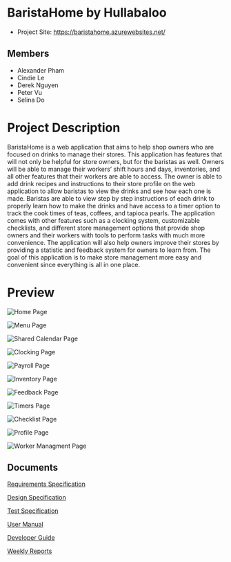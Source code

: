 # BaristaHome by Hullabaloo
- Project Site: https://baristahome.azurewebsites.net/

## Members
- Alexander Pham
- Cindie Le
- Derek Nguyen
- Peter Vu
- Selina Do

# Project Description
BaristaHome is a web application that aims to help shop owners who are focused on drinks to manage their stores. This application has features that will not only be helpful for store owners, but for the baristas as well. Owners will be able to manage their workers’ shift hours and days, inventories, and all other features that their workers are able to access. The owner is able to add drink recipes and instructions to their store profile on the web application to allow baristas to view the drinks and see how each one is made. Baristas are able to view step by step instructions of each drink to properly learn how to make the drinks and have access to a timer option to track the cook times of teas, coffees, and tapioca pearls. The application comes with other features such as a clocking system, customizable checklists, and different store management options that provide shop owners and their workers with tools to perform tasks with much more convenience. The application will also help owners improve their stores by providing a statistic and feedback system for owners to learn from. The goal of this application is to make store management more easy and convenient since everything is all in one place.

# Preview
![Home Page](/wwwroot/images/preview/home_page.png?raw=true "Home Page")

![Menu Page](/wwwroot/images/preview/menu_page.png?raw=true "Menu Page")

![Shared Calendar Page](/wwwroot/images/preview/shared_calendar_page.png?raw=true "Shared Calendar Page")

![Clocking Page](/wwwroot/images/preview/clocking_page.png?raw=true "Clocking Page")

![Payroll Page](/wwwroot/images/preview/payroll_page.png?raw=true "Payroll Page")

![Inventory Page](/wwwroot/images/preview/inventory_page.png?raw=true "Inventory Page")

![Feedback Page](/wwwroot/images/preview/feedback_page.png?raw=true "Feedback Page")

![Timers Page](/wwwroot/images/preview/timers_page.png?raw=true "Timers Page")

![Checklist Page](/wwwroot/images/preview/checklist_page.png?raw=true "Checklist Page")

![Profile Page](/wwwroot/images/preview/profile_page.png?raw=true "Profile Page")

![Worker Managment Page](/wwwroot/images/preview/worker_management_page.png?raw=true "Worker Managment Page")

## Documents
[Requirements Specification](https://docs.google.com/document/d/1EQzkZ7v82dggZAIdWPIKSBNyEXBgeZXdHUloI5ceqVM/edit?usp=share_link)

[Design Specification](https://docs.google.com/document/d/1KhuqIj3ws-d6LzAt2mjXxbEpf8IqHH50AGM-GkR1CAE/edit?usp=sharing)

[Test Specification](https://docs.google.com/document/d/1bHextipJhZQZJSp-pQpFML6eRSEpQ7g9vJagDYi-vCI/edit?usp=share_link)

[User Manual](https://docs.google.com/document/d/18mdlA1bstLN87APEg8_cYP1iMYt41puw9lta-ibZO10/edit?usp=share_link)

[Developer Guide](https://docs.google.com/document/d/1yCM7ggzcl5FFwWiA2dCAh0XRlDR_xsFcNEVlHos8DEA/edit?usp=share_link)

[Weekly Reports](https://docs.google.com/spreadsheets/d/1HnlhERwj9OGtPLQb9SIBkSwJdVxoeG_H/edit?usp=share_link&ouid=101464480380456568421&rtpof=true&sd=true)
